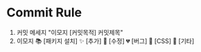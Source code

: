 # Commit Rule

1. 커밋 메세지
   "이모지 [커밋목적] 커밋제목"
2. 이모지
   :books: [패키지 설치]
   :sparkles: [추가]
   :hammer: [수정]
   :broken_heart: [버그]
   :nail_care: [CSS]
   :guitar: [기타]
